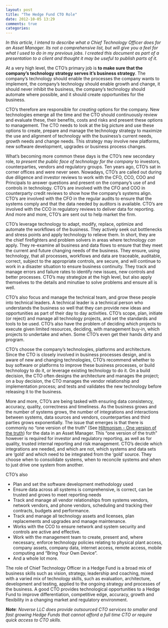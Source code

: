 ```yaml
---
layout: post
title: "The Hedge Fund CTO Role"
date: 2012-10-05 13:29
comments: true
categories: 
---
```


*In this article, I intend to describe what a Chief Technology Officer does for an Asset Manager. Its not a comprehensive list, but will give you a feel for what I used to do in my previous jobs. I created this document as part of a presentation to a client and thought it may be useful to publish parts of it.*

At a very high level, the CTO’s primary job is **to make sure that the company’s technology strategy serves it’s business strategy**. The company’s technology should enable the processes the company wants to implement, the company’s technology should enable growth and change, it should never inhibit the business, the company’s technology should automate where possible, and it should create opportunities for the business.

CTO’s therefore are responsible for *creating* options for the company. New technologies emerge all the time and the CTO should continuously review and evaluate these, their benefits, costs and risks and present these options to management. The CTO needs to look at the big picture and use these options to create, prepare and manage the technology strategy to maximize the use and alignment of technology with the business’s current needs, growth needs and change needs. This strategy may involve new platforms, new software development, upgrades or business process changes.

What’s becoming more common these days is the CTO’s new secondary role, *to present the public face of technology for the company* to investors, counterparties, vendors and regulatory groups. Ten years ago, CTO’s sat in corner offices and were never seen. Nowadays, CTO’s are called out during due diligence and investor reviews to work with the CFO, CCO, COO and Principals to answer questions and present on the company’s use of and controls in technology. CTO’s are involved with the CFO and COO in counterparty credit reviews to show how the company’s systems align. CTO’s are involved with the CFO in the regular audits to ensure that the systems comply and that the data needed by auditors is available. CTO’s are involved with the CCO in regulatory reviews to deliver data for reporting. And more and more, CTO’s are sent out to help market the firm.

CTO’s leverage technology to adapt, modify, replace, optimize and automate the workflows of the business. They actively seek out bottlenecks and stress points and apply technology to relieve them. In short, they are the chief firefighters and problem solvers in areas where technology *can* apply. They re-examine all business and data flows to ensure that they meet the current and future changing needs of the business. They ensure, using technology, that all processes, workflows and data are traceable, auditable, correct, subject to the appropriate controls, are secure, and will continue to work in a disaster situation to ensure business continuity. They track and manage errors and failure rates to identify new issues, new controls and better processes. CTO’s may strategize at the high level, but also apply themselves to the details and minutiae to solve problems and ensure all is well.

CTO’s also focus and manage the technical team, and grow these people into technical leaders. A technical leader is a technical person who understands the business so well that they can provide new ideas and opportunities as part of their day to day activities. CTO’s scope, plan, initiate (or reject) and manage all technology projects, and set the standards and tools to be used. CTO’s also have the problem of deciding which projects to execute given limited resources, deciding, with management buy-in, which projects to undertake and when. Some CTO’s even get their hands dirty and program.

CTO’s choose the company’s technologies, platforms and architecture. Since the CTO is closely involved in business processes design, and is aware of new and changing technologies, CTO’s recommend whether to buy software or platforms to improve these business processes, or build technology to do it, or leverage existing technology to do it. On a build decision, the CTO often designs the architecture and manages the project; on a buy decision, the CTO manages the vendor relationship and implementation process; and tests and validates the new technology before releasing it to the business.

More and more, CTO’s are being tasked with ensuring data consistency, accuracy, quality, correctness and timeliness. As the business grows and the number of systems grows, the number of integrations and interactions between systems, data sources and vendors, counterparties and third parties grows exponentially. The issue that emerges is that there is commonly no “one version of the truth” (See [Hiltmonism - One version of the truth](http://hiltmon.com/blog/2011/12/23/hiltmonism-one-version-of-the-truth/)) for the data in an Asset Manager. This “one version of the truth” however is required for investor and regulatory reporting, as well as for quality, trusted internal reporting and risk management. CTO’s decide which integrations are needed, and which are not, which systems and data sets are ‘gold’ and which need to be integrated from the ‘gold’ source. They choose when to consolidate systems, when to reconcile systems and when to just drive one system from another.

CTO’s also

* Plan and set the software development methodology used
* Ensure data across all systems is comprehensive, is correct, can be trusted and grows to meet reporting needs
* Track and manage all vendor relationships from systems vendors, network vendors, and phone vendors, scheduling and tracking their contracts, budgets and performance.
* Track and manage all technology assets and licenses, plan replacements and upgrades and manage maintenance.
* Works with the CCO to ensure network and system security and controls are active and effective.
* Work with the management team to create, present and, where necessary, enforce technology policies relating to physical plant access, company assets, company data, internet access, remote access, mobile computing and “Bring Your Own Device”.
* And a whole lot more.

The role of Chief Technology Officer in a Hedge Fund is a broad mix of business skills such as vision, strategy, leadership and coaching, mixed with a varied mix of technology skills, such as evaluation, architecture, development and testing, applied to the ongoing strategy and processes of the business. A good CTO provides technological opportunities to a Hedge Fund to improve differentiation, competitive edge, accuracy, growth and flexibility in a changing market and regulatory environment.

***Note**: Noverse LLC does provide outsourced CTO services to smaller and fast growing Hedge Funds that cannot afford a full time CTO or require quick access to CTO skills.*
